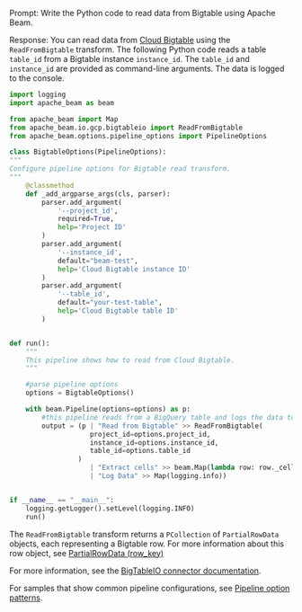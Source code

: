Prompt:
Write the Python code to read data from Bigtable using Apache Beam.

Response:
You can read data from [Cloud Bigtable](https://cloud.google.com/bigtable) using the `ReadFromBigtable` transform. The following Python code reads a table `table_id` from a Bigtable instance `instance_id`. The `table_id` and `instance_id` are provided as command-line arguments. The data is logged to the console.

```python
import logging
import apache_beam as beam

from apache_beam import Map
from apache_beam.io.gcp.bigtableio import ReadFromBigtable
from apache_beam.options.pipeline_options import PipelineOptions

class BigtableOptions(PipelineOptions):
"""
Configure pipeline options for Bigtable read transform.
"""
    @classmethod
    def _add_argparse_args(cls, parser):
        parser.add_argument(
            '--project_id',
            required=True,
            help='Project ID'
        )
        parser.add_argument(
            '--instance_id',
            default="beam-test",
            help='Cloud Bigtable instance ID'
        )
        parser.add_argument(
            '--table_id',
            default="your-test-table",
            help='Cloud Bigtable table ID'
        )


def run():
    """
    This pipeline shows how to read from Cloud Bigtable.
    """

    #parse pipeline options
    options = BigtableOptions()

    with beam.Pipeline(options=options) as p:
        #this pipeline reads from a BigQuery table and logs the data to the console
        output = (p | "Read from Bigtable" >> ReadFromBigtable(
                    project_id=options.project_id,
                    instance_id=options.instance_id,
                    table_id=options.table_id
                 )
                    | "Extract cells" >> beam.Map(lambda row: row._cells)
                    | "Log Data" >> Map(logging.info))


if __name__ == "__main__":
    logging.getLogger().setLevel(logging.INFO)
    run()
```
The `ReadFromBigtable` transform returns a `PCollection` of `PartialRowData` objects, each representing a Bigtable row. For more information about this row object, see [PartialRowData (row_key)](https://cloud.google.com/python/docs/reference/bigtable/latest/row#class-googlecloudbigtablerowpartialrowdatarowkey)

For more information, see the [BigTableIO connector documentation](https://beam.apache.org/releases/pydoc/current/apache_beam.io.gcp.bigtableio.html).

For samples that show common pipeline configurations, see [Pipeline option patterns](https://beam.apache.org/documentation/patterns/pipeline-options/).

